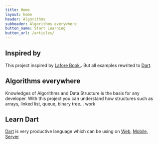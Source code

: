 ```yaml
---
title: Home
layout: home
header: Algorithms
subheader: Algorithms everywhere
button_name: Start Learning
button_url: /articles/
---
```


<div class="homepage-row">
    <div class="desc">
        <h2>Inspired by</h2>
        <p>This project inspired by 
            <a href="https://www.amazon.com/Data-Structures-Algorithms-Java-2nd/dp/0672324539">Lafore Book.</a>. 
            But all examples rewrited to <a href="https://www.dartlang.org/">Dart</a>.
        </p>
    </div>
</div>
<div class="homepage-row homepage-reverse-row">
    <div class="desc">
      <h2>Algorithms everywhere</h2>
      <p>Knowledges of Algorithms and Data Structure is the basis for any developer. 
        With this project you can understand how structures such as
        <span class="bold">arrays, linked list, queue, binary tree...</span> work</p>
    </div>
</div>
<div class="homepage-row">
    <div class="desc">
        <h2>Learn Dart</h2>
        <p><a href="https://www.dartlang.org/">Dart</a> is very productive language which can be using on <a href="https://webdev.dartlang.org/">Web</a>, <a href="https://flutter.io/">Mobile</a>, <a href="https://www.dartlang.org/server">Server</a></p>
    </div>
</div>
